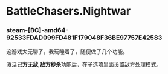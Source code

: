 # BattleChasers.Nightwar

### steam-[BC]-amd64-92533FDAD099FD481F179048F36BE97757E42583
这游戏太无聊了，我玩睡着了，随便做了几个功能。

激活**己方无敌,敌方秒杀**功能后，在子选项里面设置敌方处理模式。